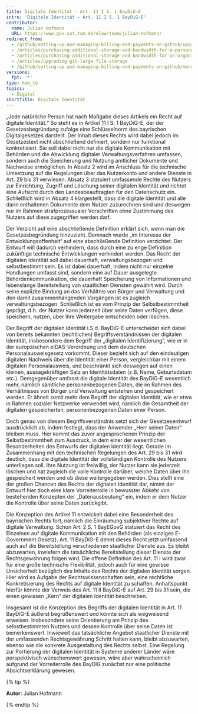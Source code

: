 ```yaml
---
title: Digitale Identität - Art. 11 I S. 1 BayDiG-E
intro: 'Digitale Identität - Art. 11 I S. 1 BayDiG-E'
contributor:
  name: Julian Hofmann
  URL: https://www.gov.sot.tum.de/elaw/team/julian-hofmann/
redirect_from:
  - /github/setting-up-and-managing-billing-and-payments-on-github/upgrading-git-large-file-storage
  - /articles/purchasing-additional-storage-and-bandwidth-for-a-personal-account/
  - /articles/purchasing-additional-storage-and-bandwidth-for-an-organization/
  - /articles/upgrading-git-large-file-storage
  - /github/setting-up-and-managing-billing-and-payments-on-github/managing-billing-for-git-large-file-storage/upgrading-git-large-file-storage
versions:
  fpt: '*'
type: how_to
topics:
  - Digital
shortTitle: Digitale Identität
---
```




„Jede natürliche Person hat nach Maßgabe dieses Artikels ein Recht auf digitale Identität.“ So steht es in Artikel 11 I S. 1 BayDiG-E, der der Gesetzesbegründung zufolge eine Schlüsselnorm des bayrischen Digitalgesetzes darstellt. Der Inhalt dieses Rechts wird dabei jedoch im Gesetzestext nicht abschließend definiert, sondern nur funktional konkretisiert. Sie soll dabei nicht nur die digitale Kommunikation mit Behörden und die Abwicklung digitaler Verwaltungsverfahren umfassen, sondern auch die Speicherung und Nutzung amtlicher Dokumente und Nachweise ermöglichen. In Absatz 2 wird im Anschluss für die technische Umsetzung auf die Regelungen über das Nutzerkonto und andere Dienste in Art. 29 bis 31 verwiesen. Absatz 3 statuiert umfassende Rechte des Nutzers zur Einrichtung, Zugriff und Löschung seiner digitalen Identität und richtet eine Aufsicht durch den Landesbeauftragten für den Datenschutz ein. Schließlich wird in Absatz 4 klargestellt, dass die digitale Identität und alle darin enthaltenen Dokumente dem Nutzer zuzurechnen sind und deswegen nur im Rahmen strafprozessualer Vorschriften ohne Zustimmung des Nutzers auf diese zugegriffen werden darf.

Der Verzicht auf eine abschließende Definition erklärt sich, wenn man die Gesetzesbegründung hinzuzieht. Demnach wurde „im Interesse der Entwicklungsoffenheit“ auf eine abschließende Definition verzichtet. Der Entwurf will dadurch verhindern, dass durch eine zu enge Definition zukünftige technische Entwicklungen verhindert werden. Das Recht der digitalen Identität soll dabei dauerhaft, verwaltungsbezogen und selbstbestimmt sein. Es ist dabei dauerhaft, indem nicht nur einzelne Handlungen umfasst sind, sondern eine auf Dauer ausgelegte Behördenkommunikation, die dauerhaft Speicherung von Informationen und lebenslange Bereitstellung von staatlichen Diensten gewährt wird. Durch seine explizite Bindung an das Verhältnis von Bürger und Verwaltung und den damit zusammenhängenden Vorgängen ist es zugleich verwaltungsbezogen. Schließlich ist es vom Prinzip der Selbstbestimmtheit geprägt, d.h. der Nutzer kann jederzeit über seine Daten verfügen, diese speichern, nutzen, über ihre Weitergabe entscheiden oder löschen.

Der Begriff der digitalen Identität i.S.d. BayDiG-E unterscheidet sich dabei von bereits bekannten (rechtlichen) Begriffsverständnissen der digitalen Identität, insbesondere dem Begriff der „digitalen Identifizierung“, wie er in der europäischen eIDAS-Verordnung und dem deutschen Personalausweisgesetz vorkommt. Dieser bezieht sich auf den eindeutigen digitalen Nachweis über die Identität einer Person, vergleichbar mit einem digitalen Personalausweis, und beschränkt sich deswegen auf einen kleinen, aussagekräftigen Satz an Identitätsdaten (z.B. Name, Geburtsdatum etc.). Demgegenüber umfasst die digitale Identität des BayDiG-E wesentlich mehr, nämlich sämtliche personenbezogenen Daten, die im Rahmen des Verhältnisses von Bürger und Verwaltung entstehen und gespeichert werden. Er ähnelt somit mehr dem Begriff der digitalen Identität, wie er etwa in Rahmen sozialer Netzwerke verwendet wird, nämlich die Gesamtheit der digitalen gespeicherten, personenbezogenen Daten einer Person.

Doch genau von diesem Begriffsverständnis setzt sich der Gesetzesentwurf ausdrücklich ab, indem festlegt, dass der Anwender „Herr seiner Daten“ bleiben muss. Hier kommt das zuvor angesprochenen Prinzip der Selbstbestimmtheit zum Ausdruck, in dem einer der wesentlichen Besonderheiten des Entwurfs der digitalen Identität liegt. Gerade im Zusammenhang mit den technischen Regelungen des Art. 29 bis 31 wird deutlich, dass die digitale Identität der vollständigen Kontrolle des Nutzers unterliegen soll. Ihre Nutzung ist freiwillig, der Nutzer kann sie jederzeit löschen und hat zugleich die volle Kontrolle darüber, welche Daten über ihn gespeichert werden und ob diese weitergegeben werden. Dies stellt eine der großen Chancen des Rechts der digitalen Identität dar, nimmt der Entwurf hier doch eine klare Vorreiterrolle in bewusster Abkehr von bestehenden Konzepten der „Datenausbeutung“ ein, indem er dem Nutzer die Kontrolle über seine Daten zurückgibt.

Die Konzeption des Artikel 11 entwickelt dabei eine Besonderheit des bayrischen Rechts fort, nämlich die Einräumung subjektiver Rechte auf digitale Verwaltung. Schon Art. 2 S. 1 BayEGovG statuiert das Recht des Einzelnen auf digitale Kommunikation mit den Behörden (als einziges E-Government Gesetz). Art. 11 BayDiG-E dehnt dieses Recht jetzt umfassend auch auf die Bereitstellung verschiedenen staatlicher Dienste aus. Es bleibt abzuwarten, inwiefern die tatsächliche Bereitstellung dieser Dienste der Rechtsgewährung folgen wird. Die offene Definition des Art. 11 I wird zwar für eine große technische Flexibilität, jedoch auch für eine gewisse Unsicherheit bezüglich des Inhalts des Rechts der digitalen Identität sorgen. Hier wird es Aufgabe der Rechtswissenschaften sein, eine rechtliche Konkretisierung des Rechts auf digitale Identität zu schaffen. Anhaltspunkt hierfür könnte der Verweis des Art. 11 II BayDiG-E auf Art. 29 bis 31 sein, die einen gewissen „Kern“ der digitalen Identität beschreiben.

Insgesamt ist die Konzeption des Begriffs der digitalen Identität in Art. 11 BayDiG-E äußerst begrüßenswert und könnte sich als wegweisend erweisen. Insbesondere seine Orientierung am Prinzip des selbstbestimmten Nutzers und dessen Kontrolle über seine Daten ist bemerkenswert. Inwieweit das tatsächliche Angebot staatlicher Dienste mit der umfassenden Rechtsgewährung Schritt halten kann, bleibt abzuwarten, ebenso wie die konkrete Ausgestaltung des Rechts selbst. Eine Regelung zur Portierung der digitalen Identität in Systeme anderer Länder wäre perspektivisch wünschenswert gewesen, wäre aber wahrscheinlich aufgrund der Vorreiterrolle des BayDiG zunächst nur eine politische Absichtserklärung gewesen.

{% tip %}

**Autor:** Julian Hofmann

{% endtip %}
